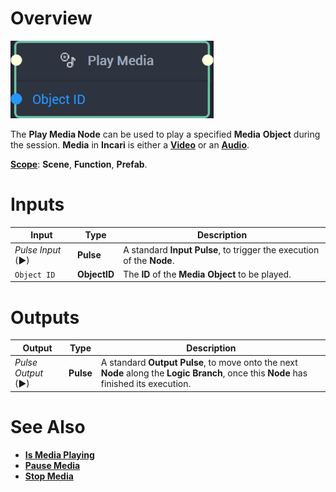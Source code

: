 # Overview

![The Play Media Node.](../../../.gitbook/assets/playmedianode20241.png)

The **Play Media Node** can be used to play a specified **Media** **Object** during the session. **Media** in **Incari** is either a [**Video**](../../../objects-and-types/scene-objects/3dobjects/video.md) or an [**Audio**](../../../objects-and-types/scene-objects/audio.md). 

[**Scope**](../../overview.md#scopes): **Scene**, **Function**, **Prefab**.

# Inputs

|Input|Type|Description|
|---|---|---|
|*Pulse Input* (►)|**Pulse**|A standard **Input Pulse**, to trigger the execution of the **Node**.|
| `Object ID` | **ObjectID** | The **ID** of the **Media** **Object** to be played. |

# Outputs

|Output|Type|Description|
|---|---|---|
|*Pulse Output* (►)|**Pulse**|A standard **Output Pulse**, to move onto the next **Node** along the **Logic Branch**, once this **Node** has finished its execution.|

# See Also

* [**Is Media Playing**](ismediaplaying.md)
* [**Pause Media**](pausemedia.md)
* [**Stop Media**](stopmedia.md)

